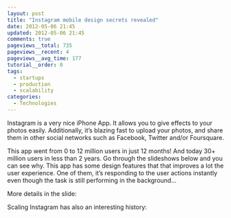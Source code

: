 ```yaml
---
layout: post
title: "Instagram mobile design secrets revealed"
date: 2012-05-06 21:45
updated: 2012-05-06 21:45
comments: true
pageviews__total: 735
pageviews__recent: 4
pageviews__avg_time: 177
tutorial__order: 0
tags:
  - startups
  - production
  - scalability
categories:
  - Technologies
---
```


Instagram is a very nice iPhone App. It allows you to give effects to your photos easily. Additionally, it’s blazing fast to upload your photos, and share them in other social networks such as Facebook, Twitter and/or Foursquare.

This app went from 0 to 12 million users in just 12 months! And today 30+ million users in less than 2 years. Go through the slideshows below and you can see why. This app has some design features that that improves a lot the user experience. One of them, it’s responding to the user actions instantly even though the task is still performing in the background…

<!--More-->

More details in the slide:

<script async class="speakerdeck-embed" data-id="4ede6e9cad0da6004d000175" data-ratio="1.299492385786802" src="//speakerdeck.com/assets/embed.js"></script>


Scaling Instagram has also an interesting history:

<script async class="speakerdeck-embed" data-id="4f86746753373601f1006e39" data-ratio="1.3333333333333333" src="//speakerdeck.com/assets/embed.js"></script>
